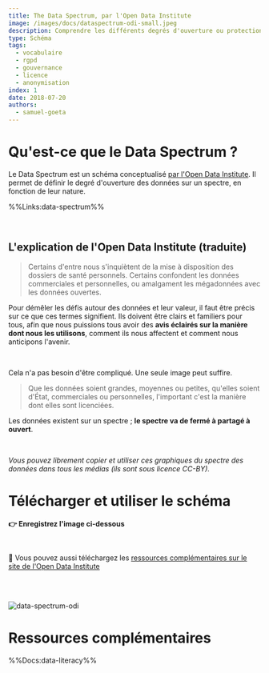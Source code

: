 ```yaml
---
title: The Data Spectrum, par l'Open Data Institute
image: /images/docs/dataspectrum-odi-small.jpeg
description: Comprendre les différents degrés d'ouverture ou protection des données
type: Schéma
tags:
  - vocabulaire
  - rgpd
  - gouvernance
  - licence
  - anonymisation
index: 1
date: 2018-07-20
authors:
  - samuel-goeta
--- 
```


# Qu'est-ce que le Data Spectrum ?

Le Data Spectrum est un schéma conceptualisé [par l'Open Data Institute](https://www.theodi.org/). Il permet de définir le degré d'ouverture des données sur un spectre, en fonction de leur nature.

%%Links:data-spectrum%%

</br>

## L'explication de l'Open Data Institute (traduite)

> Certains d'entre nous s'inquiètent de la mise à disposition des dossiers de santé personnels. Certains confondent les données commerciales et personnelles, ou amalgament les mégadonnées avec les données ouvertes.

Pour démêler les défis autour des données et leur valeur, il faut être précis sur ce que ces termes signifient. Ils doivent être clairs et familiers pour tous, afin que nous puissions tous avoir des **avis éclairés sur la manière dont nous les utilisons**, comment ils nous affectent et comment nous anticipons l'avenir.

</br>

Cela n'a pas besoin d'être compliqué. Une seule image peut suffire.

> Que les données soient grandes, moyennes ou petites, qu'elles soient d'État, commerciales ou personnelles, l'important c'est la manière dont elles sont licenciées.

Les données existent sur un spectre ; **le spectre va de fermé à partagé à ouvert**.

</br>

*Vous pouvez librement copier et utiliser ces graphiques du spectre des données dans tous les médias (ils sont sous licence CC-BY).*

# Télécharger et utiliser le schéma

**👉 Enregistrez l'image ci-dessous**

</br>

🔎 Vous pouvez aussi téléchargez les [ressources complémentaires sur le site de l'Open Data Institute](https://www.theodi.org/about-the-odi/the-data-spectrum/)

</br>
</br>

![data-spectrum-odi](/images/docs/dataspectrum-odi.png)

# Ressources complémentaires

%%Docs:data-literacy%%